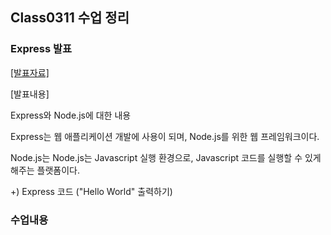 ## Class0311 수업 정리

### Express 발표
<a href="https://dpwls03.github.io/React/0311/Express(2022764048 최예진).pdf">[발표자료]</a>

[발표내용]

Express와 Node.js에 대한 내용

Express는 웹 애플리케이션 개발에 사용이 되며, Node.js를 위한 웹 프레임워크이다.

Node.js는 Node.js는 Javascript 실행 환경으로, Javascript 코드를 실행할 수 있게 해주는 플랫폼이다.

+) Express 코드 ("Hello World" 출력하기)

### 수업내용

